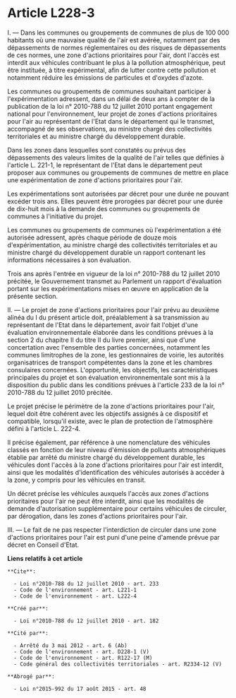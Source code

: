 # Article L228-3

I. ― Dans les communes ou groupements de communes de plus de 100 000 habitants où une mauvaise qualité de l'air est avérée,
notamment par des dépassements de normes réglementaires ou des risques de dépassements de ces normes, une zone d'actions
prioritaires pour l'air, dont l'accès est interdit aux véhicules contribuant le plus à la pollution atmosphérique, peut être
instituée, à titre expérimental, afin de lutter contre cette pollution et notamment réduire les émissions de particules et
d'oxydes d'azote. 

Les communes ou groupements de communes souhaitant participer à l'expérimentation adressent, dans un délai de deux ans à
compter de la publication de la loi n° 2010-788 du 12 juillet 2010 portant engagement national pour l'environnement, leur
projet de zones d'actions prioritaires pour l'air au représentant de l'Etat dans le département qui le transmet, accompagné
de ses observations, au ministre chargé des collectivités territoriales et au ministre chargé du développement durable. 

Dans les zones dans lesquelles sont constatés ou prévus des dépassements des valeurs limites de la qualité de l'air telles
que définies à l'article L. 221-1, le représentant de l'Etat dans le département peut proposer aux communes ou groupements de
communes de mettre en place une expérimentation de zone d'actions prioritaires pour l'air. 

Les expérimentations sont autorisées par décret pour une durée ne pouvant excéder trois ans. Elles peuvent être prorogées par
décret pour une durée de dix-huit mois à la demande des communes ou groupements de communes à l'initiative du projet. 

Les communes ou groupements de communes où l'expérimentation a été autorisée adressent, après chaque période de douze mois
d'expérimentation, au ministre chargé des collectivités territoriales et au ministre chargé du développement durable un
rapport contenant les informations nécessaires à son évaluation. 

Trois ans après l'entrée en vigueur de la loi n° 2010-788 du 12 juillet 2010 précitée, le Gouvernement transmet au Parlement
un rapport d'évaluation portant sur les expérimentations mises en œuvre en application de la présente section. 

II. ― Le projet de zone d'actions prioritaires pour l'air prévu au deuxième alinéa du I du présent article doit,
préalablement à sa transmission au représentant de l'Etat dans le département, avoir fait l'objet d'une évaluation
environnementale élaborée dans les conditions prévues à la section 2 du chapitre II du titre II du livre premier, ainsi que
d'une concertation avec l'ensemble des parties concernées, notamment les communes limitrophes de la zone, les gestionnaires
de voirie, les autorités organisatrices de transport compétentes dans la zone et les chambres consulaires concernées.
L'opportunité, les objectifs, les caractéristiques principales du projet et son évaluation environnementale sont mis à la
disposition du public dans les conditions prévues à l'article 233 de la loi n° 2010-788 du 12 juillet 2010 précitée. 

Le projet précise le périmètre de la zone d'actions prioritaires pour l'air, lequel doit être cohérent avec les objectifs
assignés à ce dispositif et compatible, lorsqu'il existe, avec le plan de protection de l'atmosphère défini à l'article L.
222-4. 

Il précise également, par référence à une nomenclature des véhicules classés en fonction de leur niveau d'émission de
polluants atmosphériques établie par arrêté du ministre chargé du développement durable, les véhicules dont l'accès à la zone
d'actions prioritaires pour l'air est interdit, ainsi que les modalités d'identification des véhicules autorisés à accéder à
la zone, y compris pour les véhicules en transit. 

Un décret précise les véhicules auxquels l'accès aux zones d'actions prioritaires pour l'air ne peut être interdit, ainsi que
les modalités de demande d'autorisation supplémentaire pour certains véhicules de circuler, par dérogation, dans les zones
d'actions prioritaires pour l'air. 

III. ― Le fait de ne pas respecter l'interdiction de circuler dans une zone d'actions prioritaires pour l'air est puni d'une
peine d'amende prévue par décret en Conseil d'Etat.

**Liens relatifs à cet article**

	**Cite**:

	  - Loi n°2010-788 du 12 juillet 2010 - art. 233
	  - Code de l'environnement - art. L221-1
	  - Code de l'environnement - art. L222-4

	**Créé par**:

	  - Loi n°2010-788 du 12 juillet 2010 - art. 182

	**Cité par**:

	  - Arrêté du 3 mai 2012 - art. 6 (Ab)
	  - Code de l'environnement - art. D228-1 (V)
	  - Code de l'environnement - art. R122-17 (M)
	  - Code général des collectivités territoriales - art. R2334-12 (V)

	**Abrogé par**:

	  - Loi n°2015-992 du 17 août 2015 - art. 48
